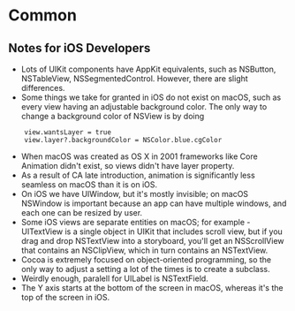 # Common

## Notes for iOS Developers
- Lots of UIKit components have AppKit equivalents, such as NSButton, NSTableView, NSSegmentedControl. However, there are slight differences.
- Some things we take for granted in iOS do not exist on macOS, such as every view having an adjustable background color. 
The only way to change a background color of NSView is by doing 
```
    view.wantsLayer = true
    view.layer?.backgroundColor = NSColor.blue.cgColor
```
- When macOS was created as OS X in 2001 frameworks like Core Animation didn't exist, so views didn't have layer property.
- As a result of CA late introduction, animation is significantly less seamless on macOS than it is on iOS.
- On iOS we have UIWindow, but it's mostly invisible; on macOS NSWindow is important because an app can have multiple windows, and each one can be resized by user.
- Some iOS views are separate entities on macOS; for example - UITextView is a single object in UIKit that includes scroll view, but if you drag and drop NSTextView into a storyboard, you'll get an NSScrollView that contains an NSClipView, which in turn contains an NSTextView.
- Cocoa is extremely focused on object-oriented programming, so the only way to adjust a setting a lot of the times is to create a subclass.
- Weirdly enough, paralell for UILabel is NSTextField.
- The Y axis starts at the bottom of the screen in macOS, whereas it's the top of the screen in iOS.
